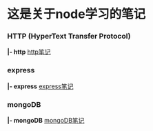 # 这是关于node学习的笔记

### HTTP (HyperText Transfer Protocol)
**|- http**
 [http笔记](https://gaozhidong.github.io/node_study/http/)

### express
**|- express**
 [express笔记](https://gaozhidong.github.io/node_study/express/express_study.md)
 

### mongoDB
**|- mongoDB**
 [mongoDB笔记](https://gaozhidong.github.io/node_study/mongodb/mongodb.md)
 
